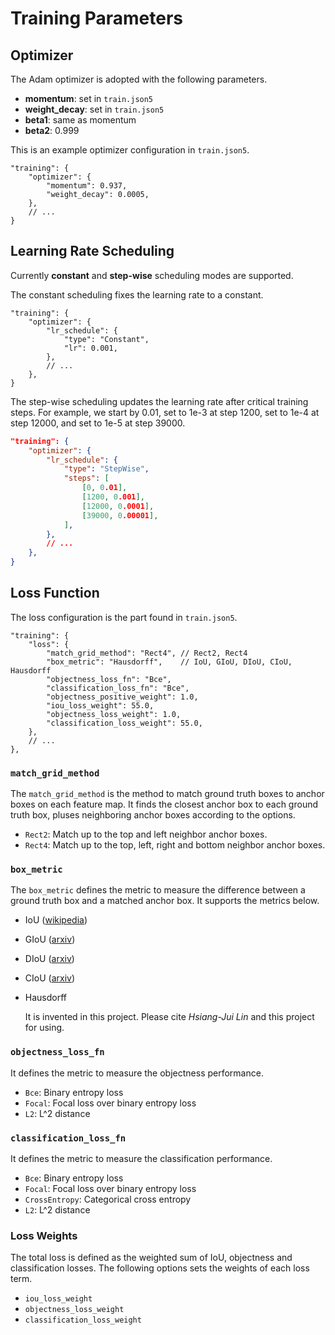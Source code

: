 # Training Parameters

## Optimizer

The Adam optimizer is adopted with the following parameters.

- **momentum**: set in `train.json5`
- **weight_decay**: set in `train.json5`
- **beta1**: same as momentum
- **beta2**: 0.999

This is an example optimizer configuration in `train.json5`.

```json5
"training": {
    "optimizer": {
        "momentum": 0.937,
        "weight_decay": 0.0005,
    },
    // ...
}
```

## Learning Rate Scheduling

Currently **constant** and **step-wise** scheduling modes are supported.

The constant scheduling fixes the learning rate to a constant.

```json5
"training": {
    "optimizer": {
        "lr_schedule": {
            "type": "Constant",
            "lr": 0.001,
        },
        // ...
    },
}
```

The step-wise scheduling updates the learning rate after critical training steps. For example, we start by 0.01, set to 1e-3 at step 1200, set to 1e-4 at step 12000, and set to 1e-5 at step 39000.


```json
"training": {
    "optimizer": {
        "lr_schedule": {
            "type": "StepWise",
            "steps": [
                [0, 0.01],
                [1200, 0.001],
                [12000, 0.0001],
                [39000, 0.00001],
            ],
        },
        // ...
    },
}
```

## Loss Function

The loss configuration is the part found in `train.json5`.

```
"training": {
    "loss": {
        "match_grid_method": "Rect4", // Rect2, Rect4
        "box_metric": "Hausdorff",    // IoU, GIoU, DIoU, CIoU, Hausdorff
        "objectness_loss_fn": "Bce",
        "classification_loss_fn": "Bce",
        "objectness_positive_weight": 1.0,
        "iou_loss_weight": 55.0,
        "objectness_loss_weight": 1.0,
        "classification_loss_weight": 55.0,
    },
    // ...
},
```

### `match_grid_method`

The `match_grid_method` is the method to match ground truth boxes to anchor boxes on each feature map. It finds the closest anchor box to each ground truth box, pluses neighboring anchor boxes according to the options.

- `Rect2`: Match up to the top and left neighbor anchor boxes.
- `Rect4`: Match up to the top, left, right and bottom neighbor anchor boxes.

### `box_metric`

The `box_metric` defines the metric to measure the difference between a ground truth box and a matched anchor box. It supports the metrics below.

- IoU ([wikipedia](https://en.wikipedia.org/wiki/Jaccard_index))
- GIoU ([arxiv](https://arxiv.org/abs/1902.09630))
- DIoU ([arxiv](https://arxiv.org/abs/1911.08287))
- CIoU ([arxiv](https://arxiv.org/abs/2005.03572))
- Hausdorff

  It is invented in this project. Please cite _Hsiang-Jui Lin_ and this project for using.


### `objectness_loss_fn`

It defines the metric to measure the objectness performance.

- `Bce`: Binary entropy loss
- `Focal`: Focal loss over binary entropy loss
- `L2`: L^2 distance

### `classification_loss_fn`

It defines the metric to measure the classification performance.

- `Bce`: Binary entropy loss
- `Focal`: Focal loss over binary entropy loss
- `CrossEntropy`: Categorical cross entropy
- `L2`: L^2 distance

### Loss Weights

The total loss is defined as the weighted sum of IoU, objectness and classification losses. The following options sets the weights of each loss term.

- `iou_loss_weight`
- `objectness_loss_weight`
- `classification_loss_weight`
